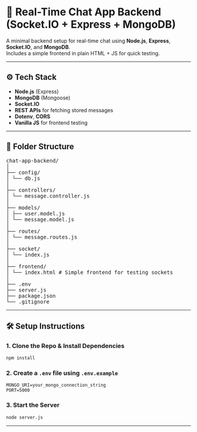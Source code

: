 # 📡 Real-Time Chat App Backend (Socket.IO + Express + MongoDB)

A minimal backend setup for real-time chat using **Node.js**, **Express**, **Socket.IO**, and **MongoDB**.  
Includes a simple frontend in plain HTML + JS for quick testing.

---

## ⚙️ Tech Stack

- **Node.js** (Express)
- **MongoDB** (Mongoose)
- **Socket.IO**
- **REST APIs** for fetching stored messages
- **Dotenv**, **CORS**
- **Vanilla JS** for frontend testing

---

## 📁 Folder Structure

<pre>
chat-app-backend/
│
├── config/
│ └── db.js
│
├── controllers/
│ └── message.controller.js
│
├── models/
│ ├── user.model.js
│ └── message.model.js
│
├── routes/
│ └── message.routes.js
│
├── socket/
│ └── index.js
│
├── frontend/
│ └── index.html # Simple frontend for testing sockets
│
├── .env
├── server.js
├── package.json
└── .gitignore
</pre>

---

## 🛠️ Setup Instructions

### 1. Clone the Repo & Install Dependencies
```bash
npm install
```

### 2. Create a `.env` file using `.env.example`
   ```env
   MONGO_URI=your_mongo_connection_string
   PORT=5000
   ```

### 3. Start the Server
```bash
node server.js
```

---

